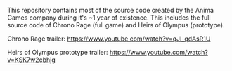 This repository contains most of the source code created by the Anima Games company during it's ~1 year of existence. This includes the full source code of Chrono Rage (full game) and Heirs of Olympus (prototype).

Chrono Rage trailer:
https://www.youtube.com/watch?v=qJI_qdAsR1U

Heirs of Olympus prototype trailer:
https://www.youtube.com/watch?v=KSK7w2cbhjg
